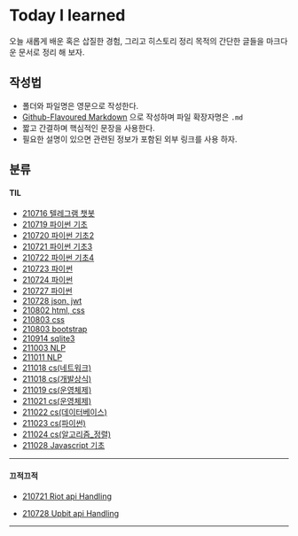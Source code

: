 # Today I learned

오늘 새롭게 배운 혹은 삽질한 경험, 그리고 히스토리 정리 목적의 간단한 글들을 마크다운 문서로 정리 해 보자.

## 작성법

- 폴더와 파일명은 영문으로 작성한다.
- [Github-Flavoured Markdown](https://guides.github.com/features/mastering-markdown/) 으로 작성하며 파일 확장자명은 `.md`
- 짧고 간결하며 핵심적인 문장을 사용한다.
- 필요한 설명이 있으면 관련된 정보가 포함된 외부 링크를 사용 하자.

## 분류

#### TIL

- [210716 텔레그램 챗봇](https://github.com/IHATEMATHEMATICS/TIL/blob/master/0716/README.md)
- [210719 파이썬 기초](https://github.com/IHATEMATHEMATICS/TIL/blob/master/0719/README.md)
- [210720 파이썬 기초2](https://github.com/IHATEMATHEMATICS/TIL/blob/master/0720/README.md) 
- [210721 파이썬 기초3](https://github.com/Mingdoo/TIL/blob/master/0721/README.md)
- [210722 파이썬 기초4](https://github.com/Mingdoo/TIL/blob/master/0722/README.md)
- [210723 파이썬](https://github.com/Mingdoo/TIL/blob/master/0723/README.md)
- [210724 파이썬](https://github.com/Mingdoo/TIL/blob/master/0724/README.md)
- [210727 파이썬](https://github.com/Mingdoo/TIL/blob/master/0727/README.md)
- [210728 json, jwt](https://github.com/Mingdoo/TIL/blob/master/0728/README.md)
- [210802 html, css](https://github.com/Mingdoo/TIL/blob/master/0802/README.md)
- [210803 css](https://github.com/Mingdoo/TIL/blob/master/0803/README.md)
- [210803 bootstrap](https://github.com/Mingdoo/TIL/blob/master/0805/README.md)
- [210914 sqlite3](https://github.com/Mingdoo/TIL/blob/master/0914/README.md)
- [211003 NLP](https://github.com/Mingdoo/TIL/blob/master/1003/README.md)
- [211011 NLP](https://github.com/Mingdoo/TIL/blob/master/1011/README.md)
- [211018 cs(네트워크)](https://github.com/Mingdoo/TIL/blob/master/1018/network.md)
- [211018 cs(개발상식)](https://github.com/Mingdoo/TIL/blob/master/1018/dev.md)
- [211019 cs(운영체제)](https://github.com/Mingdoo/TIL/blob/master/1019/os.md)
- [211021 cs(운영체제)](https://github.com/Mingdoo/TIL/blob/master/1021/os.md)
- [211022 cs(데이터베이스)](https://github.com/Mingdoo/TIL/blob/master/1022/db.md)
- [211023 cs(파이썬)](https://github.com/Mingdoo/TIL/blob/master/1023/python.md)
- [211024 cs(알고리즘_정렬)](https://github.com/Mingdoo/TIL/blob/master/1024/sorting_algorithm.md)
- [211028 Javascript 기초](https://github.com/Mingdoo/TIL/blob/master/1028/README.md)

---

#### 끄적끄적

- [210721 Riot api Handling](https://github.com/Mingdoo/TIL/blob/master/0721/riot_api_test/riot_api_handling.md)

- [210728 Upbit api Handling](https://github.com/Mingdoo/TIL/blob/master/0728/upbitapi.md)

---

